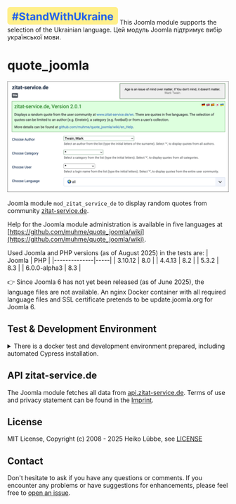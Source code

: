 [![Stand With Ukraine](https://raw.githubusercontent.com/vshymanskyy/StandWithUkraine/main/badges/StandWithUkraine.svg)](https://stand-with-ukraine.pp.ua) This Joomla module supports the selection of the Ukrainian language. Цей модуль Joomla підтримує вибір української мови.

# quote_joomla

![Joomla module mod_zitat_service_de configuration screen shot](images/quote_joomla.png)

Joomla module `mod_zitat_service_de` to display random quotes from community [zitat-service.de](https://www.zitat-service.de).

Help for the Joomla module administration is available in five languages at [https://github.com/muhme/quote_joomla/wiki](https://github.com/muhme/quote_joomla/wiki).

Used Joomla and PHP versions (as of August 2025) in the tests are:
| Joomla       | PHP |
|--------------|-----|
| 3.10.12      | 8.0 |
| 4.4.13       | 8.2 |
| 5.3.2        | 8.3 |
| 6.0.0-alpha3 | 8.3 |

👉 Since Joomla 6 has not yet been released (as of June 2025), the language files are not available. An nginx
   Docker container with all required language files and SSL certificate pretends to be update.joomla.org for Joomla 6.

## Test & Development Environment
<details>
  <summary>There is a docker test and development environment prepared, including automated Cypress installation.</summary>

### Docker Containers

As a prerequisite, [git](https://git-scm.com/), [docker](https://www.docker.com/) and [npm](https://www.npmjs.com/) must be installed (under Microsoft Windows in [WSL2](https://learn.microsoft.com/de-de/windows/wsl/install)). To create your test and development environment run:

```
git clone https://github.com/muhme/quote_joomla
cd quote_joomla
docker compose up -d
```

Eight Docker containers are running:

```
docker ps
```
```
IMAGE                   PORTS                           NAMES
mysql                   3306/tcp, 33060/tcp             quote_joomla_mysql
phpmyadmin/phpmyadmin   0.0.0.0:2001->80/tcp            quote_joomla_mysqladmin
joomla:3                0.0.0.0:2003->80/tcp            quote_joomla_3
joomla:4                0.0.0.0:2004->80/tcp            quote_joomla_4
joomla:5                0.0.0.0:2005->80/tcp            quote_joomla_5
joomla:6.0              0.0.0.0:2006->80/tcp            quote_joomla_6
cypress/included        0.0.0.0:2080->80/tcp            quote_joomla_cypress
nginx:alpine            80/tcp, 0.0.0.0:2061->443/tcp   quote_joomla_update_server
```

Available Ports are:
- http://localhost:2001 – phpMyAdmin (database user root/root already set)
- http://localhost:2003 – Joomla 3
- http://localhost:2004 – Joomla 4
- http://localhost:2005 – Joomla 5
- http://localhost:2006 – Joomla 6

### Cypress

[Cypress](https://cypress.io) is used for running Joomla installation and for the automated end-to-end tests. This is described in detail in subfolder [test](./test/).

### Scripts

There are scripts prepared for a more pleasant and also faster development, see folder [scripts](./scripts/) and commented list of scripts there.

### Development

For development purposes, it is useful to synchronise the files from the host with the Joomla module inside the Docker container in order to test changes immediately. The current host folder is already mapped in the docker container as `/quote_joomla` for module installation. After installing the module, the mapped files can then be used directly with a symbolic link, e.g. for the Joomla 5 container:
```
docker exec -it quote_joomla_5 bash -e 'cd /var/www/html/modules && rm -r mod_zitat_service_de && ln -s /quote_joomla mod_zitat_service_de'
```

:point_right: The script `scripts/exec.sh` not only runs an interactive shell within the container, but also creates this symbolic link.

> :warning: **Caution:** If you uninstall the module in Joomla after symbolic linking the module folder you delete all source files in your host folder! :point_right: Inside container, you have to delete symbolic link before.

</details>

## API zitat-service.de

The Joomla module fetches all data from <a href="https://api.zitat-service.de">api.zitat-service.de</a>. Terms of use and privacy statement can be found in the <a href="https://www.zitat-service.de/en/start/contact">Imprint</a>.

## License

MIT License, Copyright (c) 2008 - 2025 Heiko Lübbe, see [LICENSE](LICENSE)

## Contact

Don't hesitate to ask if you have any questions or comments. If you encounter any problems or have suggestions for enhancements, please feel free to [open an issue](../../issues).
